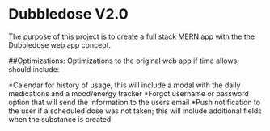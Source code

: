 # Dubbledose V2.0

The purpose of this project is to create a full stack MERN app with the the Dubbledose web app concept.

##Optimizations:
Optimizations to the original web app if time allows, should include:

*Calendar for history of usage, this will include a modal with the daily medications and a mood/energy tracker
*Forgot username or password option that will send the information to the users email
*Push notification to the user if a scheduled dose was not taken; this will include additional fields when the substance is created

